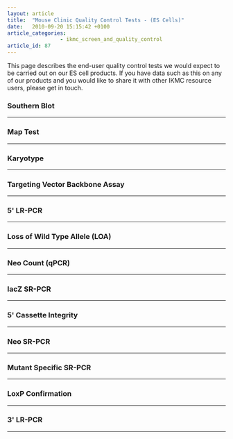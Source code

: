 ```yaml
---
layout: article
title:  "Mouse Clinic Quality Control Tests - (ES Cells)"
date:   2010-09-20 15:15:42 +0100
article_categories:
                 - ikmc_screen_and_quality_control
article_id: 87
---
```


This page describes the end-user quality control tests we would expect to be carried out on our ES cell products.  If you have data such as this on any of our products and you would like to share it with other IKMC resource users, please get in touch.
### Southern Blot
---
### Map Test
---
### Karyotype
---
### Targeting Vector Backbone Assay
---
### 5' LR-PCR
---
### Loss of Wild Type Allele (LOA)
---
### Neo Count (qPCR)
---
### lacZ SR-PCR
---
### 5' Cassette Integrity
---
### Neo SR-PCR
---
### Mutant Specific SR-PCR
---
### LoxP Confirmation
---
### 3' LR-PCR
---